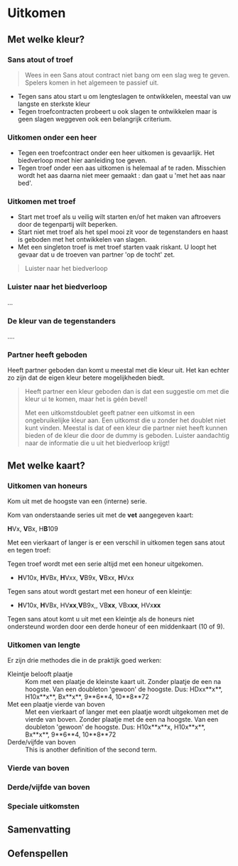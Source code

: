 # Uitkomen

## Met welke kleur?

### Sans atout of troef

> Wees in een Sans atout contract niet bang om een slag weg te geven. Spelers komen in het algemeen te passief uit.

* Tegen sans atou start u om lengteslagen te ontwikkelen, meestal van uw langste en sterkste kleur
* Tegen troefcontracten probeert u ook slagen te ontwikkelen maar is geen slagen weggeven ook een belangrijk criterium.

### Uitkomen onder een heer

* Tegen een troefcontract onder een heer uitkomen is gevaarlijk. Het biedverloop moet hier aanleiding toe geven.
* Tegen troef onder een aas uitkomen is helemaal af te raden. Misschien wordt het aas daarna niet meer gemaakt : dan gaat u 'met het aas naar bed'.

### Uitkomen met troef

* Start met troef als u veilig wilt starten en/of het maken van aftroevers door de tegenpartij wilt beperken.
* Start niet met troef als het spel mooi zit voor de tegenstanders en haast is geboden met het ontwikkelen van slagen.
* Met een singleton troef is met troef starten vaak riskant. U loopt het gevaar dat u de troeven van partner 'op de tocht' zet.

> Luister naar het biedverloop

### Luister naar het biedverloop

...

### De kleur van de tegenstanders

....

### Partner heeft geboden

Heeft partner geboden dan komt u meestal met die kleur uit. Het kan echter zo zijn dat de eigen kleur betere mogelijkheden biedt.

> Heeft partner een kleur geboden dan is dat een suggestie om met die kleur ui te komen, maar het is géén bevel!
>
> Met een uitkomstdoublet geeft patner een uitkomst in een ongebruikelijke kleur aan. Een uitkomst die u zonder het doublet niet kunt vinden. Meestal is dat of een kleur die partner niet heeft kunnen bieden of de kleur die door de dummy is geboden. Luister aandachtig naar de informatie die u uit het biedverloop krijgt!

## Met welke kaart?

### Uitkomen van honeurs

Kom uit met de hoogste van een (interne) serie.

Kom van onderstaande series uit met de **vet** aangegeven kaart:

**H**Vx, **V**Bx, H**B**109

Met een vierkaart of langer is er een verschil in uitkomen tegen sans atout en tegen troef:

Tegen troef wordt met een serie altijd met een honeur uitgekomen.

* **H**V10x, **H**VBx, **H**Vxx, **V**B9x, **V**Bxx, **H**Vxx

Tegen sans atout wordt gestart met een honeur of een kleintje:

* **H**V10x, **H**VBx, HV**xx**,**V**B9x,, VB**xx**, VBx**xx**, HVx**xx**

Tegen sans atout komt u uit met een kleintje als de honeurs niet ondersteund worden door een derde honeur of een middenkaart (10 of 9).

### Uitkomen van lengte

Er zijn drie methodes die in de praktijk goed werken:

<dl>
  <dt>Kleintje belooft plaatje</dt>
  <dd>Kom met een plaatje de kleinste kaart uit. Zonder plaatje de een na hoogste. Van een doubleton 'gewoon' de hoogste. Dus: HDxx**x**, H10x**x**, Bx**x**, 9**6**4, 10**8**72</dd>
  <dt>Met een plaatje vierde van boven</dt>
  <dd>Met een vierkaart of langer met een plaatje wordt uitgekomen met de vierde van boven. Zonder plaatje met de een na hoogste. Van een doubleton 'gewoon' de hoogste. Dus: H10x**x**x, H10x**x**, Bx**x**, 9**6**4, 10**8**72</dd>
  <dt>Derde/vijfde van boven</dt>
  <dd>This is another definition of the second term.</dd>
</dl>


### Vierde van boven

### Derde/vijfde van boven

### Speciale uitkomsten

## Samenvatting

## Oefenspellen
